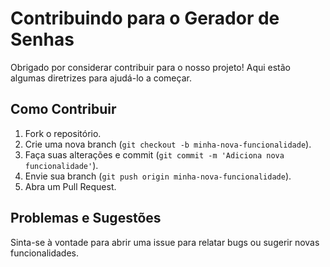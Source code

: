 # Contribuindo para o Gerador de Senhas

Obrigado por considerar contribuir para o nosso projeto! Aqui estão algumas diretrizes para ajudá-lo a começar.

## Como Contribuir

1. Fork o repositório.
2. Crie uma nova branch (`git checkout -b minha-nova-funcionalidade`).
3. Faça suas alterações e commit (`git commit -m 'Adiciona nova funcionalidade'`).
4. Envie sua branch (`git push origin minha-nova-funcionalidade`).
5. Abra um Pull Request.

## Problemas e Sugestões

Sinta-se à vontade para abrir uma issue para relatar bugs ou sugerir novas funcionalidades.
